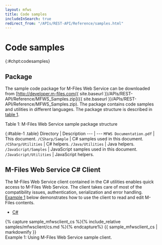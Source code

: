 ```yaml
---
layout: mfws
title: Code samples
includeInSearch: true
redirect_from: "/APIs/REST-API/Reference/samples.html"
---
```


# Code samples
{:#chpt:codesamples}

## Package

The sample code package for M-Files Web Service can be downloaded from [http://developer.m-files.com{{ site.baseurl }}/APIs/REST-API/Reference/MFWS_Samples.zip]({{ site.baseurl }}/APIs/REST-API/Reference/MFWS_Samples.zip). The package contains code samples and utilities in different languages. The package structure is described in [table 1](#table-1).

<div class="caption">
	<span class="caption-label">Table 1:</span>
	M-Files Web Service sample package structure
</div>

{:#table-1 .table}
Directory | Description
--- | ---
`MFWS Documentation.pdf` | This document.
`/CSharp/Sample` | C# samples used in this document.
`/CSharp/Utilities` | C# helpers.
`/Java/Utilities` | Java helpers.
`/JavaScript/Samples` | JavaScript samples used in this document.
`/JavaScript/Utilities` | JavaScript helpers.

## M-Files Web Service C# Client

The M-Files Web Service client contained in the C# utilities enables quick access to M-Files Web Service. The client takes care of most of the compatibility issues, authentication, serialization and error handling. [Example 1](#example-1) below demonstrates how to use the client to read and edit M-Files contents.

<div class="sample" id="example-1">
	<div class="sample-code">
		<ul>
			<li><a href="#example-1-code-cs">C#</a></li>
		</ul>
		<div id="example-1-code-cs">
			{% capture sample_mfwsclient_cs %}{% include_relative samples/mfwsclient/cs.md %}{% endcapture%}
			{{ sample_mfwsclient_cs | markdownify }}
		</div>
	</div>
	<div class="caption">
		<span class="caption-label">Example 1:</span>
		Using M-Files Web Service sample client.
	</div>
</div>
